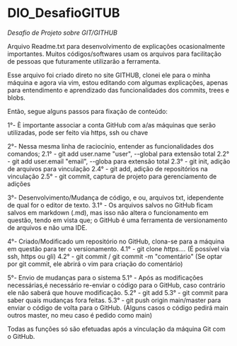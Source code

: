 # DIO_DesafioGITUB
*Desafio de Projeto sobre GIT/GITHUB*

Arquivo Readme.txt para desenvolvimento de explicações ocasionalmente
importantes. 
Muitos códigos/softwares usam os arquivos para facilitação 
de pessoas que futuramente utilizarão a ferramenta.

Esse arquivo foi criado direto no site GITHUB, clonei ele para o minha máquina
e agora via vim, estou editando com algumas explicações, apenas para entendimento 
e aprendizado das funcionalidades dos commits, trees e blobs.

Então, segue alguns passos para fixação de conteúdo:

1°- È importante associar a conta GitHub com a/as máquinas que serão utilizadas, pode ser
feito via https, ssh ou chave

2°- Nessa mesma linha de raciocínio, entender as funcionalidades dos comandos; 
 2.1° - git add user.name "user", --global para extensão total
 2.2° - git add user.email "email", --globa para extensão total
 2.3° - git init, adição de arquivos para vinculação
 2.4° - git add, adição de repositórios na vinculação
 2.5° - git commit, captura de projeto para gerenciamento de adições
 

3°- Desenvolvimento/Mudança de código, e ou, arquivos txt, idependente de qual for o editor de texto.
 3.1° - Os arquivos salvos no GitHub ficam salvos em markdown (.md), mas isso não altera o funcionamento
 em questão, tendo em vista que; o GitHub é uma ferramenta de versionamento de arquivos e não uma IDE.

4°- Criado/Modificado um repositório no GitHub, clona-se para a máquina em questão para ter o versionamento. 
 4.1° - git clone _https...._ (É possível via ssh, https ou gli)
 4.2° - git commit / git commit -m "comentário"
        (Se optar por git commit, ele abrirá o vim para criação do comentário) 	

5°- Envio de mudanças para o sistema
 5.1° - Após as modificações necessárias,é necessário re-enviar o código para o GitHub, caso contrário
        ele não saberá que houve modificação.
 5.2° - git add
 5.3° - git commit para saber quais mudanças fora feitas.
 5.3° - git push origin main/master para enviar o código de volta para o GitHub.
        (Alguns casos o código pedirá main outros master, no meu caso é pedido como main)

 Todas as funções só são efetuadas após a vinculação da máquina Git com o GitHub.
 
